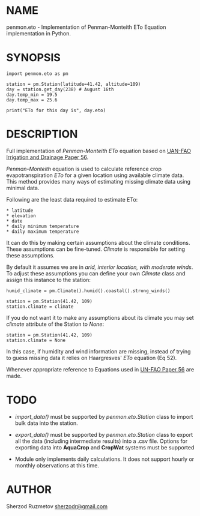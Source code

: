 # NAME

penmon.eto - Implementation of Penman-Monteith ETo Equation implementation in Python.

# SYNOPSIS

    import penmon.eto as pm
    
    station = pm.Station(latitude=41.42, altitude=109)
    day = station.get_day(238) # August 16th
    day.temp_min = 19.5
    day.temp_max = 25.6
    
    print("ETo for this day is", day.eto)

# DESCRIPTION

Full implementation of *Penman-Monteith* *ETo* equation based on 
[UAN-FAO Irrigation and Drainage Paper 56][1].

*Penman-Monteith* equation is used to calculate reference crop evapotranspiration *ETo* 
for a given location using available climate data. This method provides many ways of estimating
missing climate data using minimal data.

Following are the least data required to estimate ETo:

    * latitude
    * elevation
    * date
    * daily minimum temperature
    * daily maximum temperature

It can do this by making certain assumptions about the climate conditions. These assumptions
can be fine-tuned. *Climate* is responsible for setting these assumptions.

By default it assumes we are in *arid, interior location, with moderate winds*. 
To adjust these assumptions you can define your own *Climate* class and assign 
this instance to the station:

    humid_climate = pm.Climate().humid().coastal().strong_winds()

    station = pm.Station(41.42, 109)
    station.climate = climate
    
If you do not want it to make any assumptions about its climate you may set *climate* attribute
of the Station to *None*:

    station = pm.Station(41.42, 109)
    station.climate = None

In this case, if humidity and wind information are missing, instead of trying to guess missing data
it relies on Haargresves' *ETo* equation (Eq 52). 

Whenever appropriate reference to Equations used in [UN-FAO Paper 56][1] are made.

# TODO

 * *import_data()* must be supported by *penmon.eto.Station* class to import
   bulk data into the station.
 
 * *export_data()* must be supported by *penmon.eto.Station* class to export
   all the data (including intermediate results) into a .csv file. 
   Options for exporting data into **AquaCrop** and **CropWat** systems must be
   supported
 
 * Module only implements daily calculations. It does not support hourly or monthly
observations at this time.

# AUTHOR

 Sherzod Ruzmetov <sherzodr@gmail.com>
 
 
 [1]: http://www.fao.org/3/X0490E/x0490e00.htm
